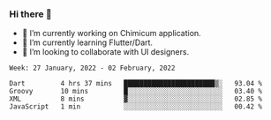### Hi there 👋

<!--
**devcat37/devcat37** is a ✨ _special_ ✨ repository because its `README.md` (this file) appears on your GitHub profile.-->


- 🔭 I’m currently working on Chimicum application.
- 🌱 I’m currently learning Flutter/Dart.
- 👯 I’m looking to collaborate with UI designers.
<!-- - 🤔 I’m looking for help with ... -->

<!--START_SECTION:waka-->
```text
Week: 27 January, 2022 - 02 February, 2022

Dart         4 hrs 37 mins   ███████████████████████▒░   93.04 % 
Groovy       10 mins         █░░░░░░░░░░░░░░░░░░░░░░░░   03.40 % 
XML          8 mins          ▓░░░░░░░░░░░░░░░░░░░░░░░░   02.85 % 
JavaScript   1 min           ░░░░░░░░░░░░░░░░░░░░░░░░░   00.42 % 
```
<!--END_SECTION:waka-->
